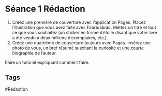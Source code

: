 # Séance 1 Rédaction

1. Créez une première de couverture avec l’application Pages. Placez l’illustration que vous avez faite avec Fabricabrac. Mettez un titre et tout ce que vous souhaitez (un sticker en forme d’étoile disant que votre livre a été vendu à deux millions d’exemplaires, etc.).
2. Créez une quatrième de couverture toujours avec Pages. Insérez une photo de vous, un bref résumé suscitant la curiosité et une courte biographie de l’auteur.


Faire un tutoriel expliquant comment faire.

## Tags

#Rédaction